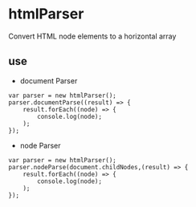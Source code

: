 # htmlParser
Convert HTML node elements to a horizontal array

## use

- document Parser
```
var parser = new htmlParser();
parser.documentParse((result) => {
	result.forEach((node) => {
    	console.log(node);
    );
});
```

- node Parser
```
var parser = new htmlParser();
parser.nodeParse(document.childNodes,(result) => {
	result.forEach((node) => {
    	console.log(node);
    );
});
```
